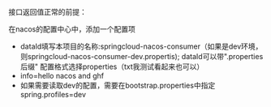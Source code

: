 接口返回值正常的前提：

在nacos的配置中心中，添加一个配置项

* dataId填写本项目的名称:springcloud-nacos-consumer（如果是dev环境，则springcloud-nacos-consumer-dev.propertis); 
dataId可以带".properties后缀" 配置格式选择properties（txt我测试看起来也可以）
* info=hello nacos and ghf
* 如果需要读取dev的配置，需要在bootstrap.properties中指定 spring.profiles=dev